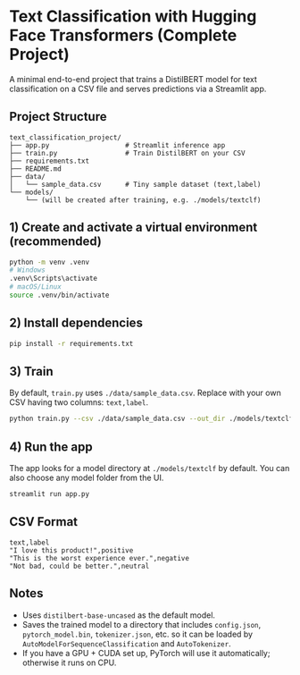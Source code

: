 # Text Classification with Hugging Face Transformers (Complete Project)

A minimal end-to-end project that trains a DistilBERT model for text classification on a CSV file
and serves predictions via a Streamlit app.

## Project Structure
```
text_classification_project/
├── app.py                   # Streamlit inference app
├── train.py                 # Train DistilBERT on your CSV
├── requirements.txt
├── README.md
├── data/
│   └── sample_data.csv      # Tiny sample dataset (text,label)
└── models/
    └── (will be created after training, e.g. ./models/textclf)
```

## 1) Create and activate a virtual environment (recommended)
```bash
python -m venv .venv
# Windows
.venv\Scripts\activate
# macOS/Linux
source .venv/bin/activate
```

## 2) Install dependencies
```bash
pip install -r requirements.txt
```

## 3) Train
By default, `train.py` uses `./data/sample_data.csv`. Replace with your own CSV having two columns: `text,label`.
```bash
python train.py --csv ./data/sample_data.csv --out_dir ./models/textclf --epochs 3
```

## 4) Run the app
The app looks for a model directory at `./models/textclf` by default. You can also choose any model folder from the UI.
```bash
streamlit run app.py
```

## CSV Format
```csv
text,label
"I love this product!",positive
"This is the worst experience ever.",negative
"Not bad, could be better.",neutral
```

## Notes
- Uses `distilbert-base-uncased` as the default model.
- Saves the trained model to a directory that includes `config.json`, `pytorch_model.bin`, `tokenizer.json`, etc. so it can be loaded by `AutoModelForSequenceClassification` and `AutoTokenizer`.
- If you have a GPU + CUDA set up, PyTorch will use it automatically; otherwise it runs on CPU.
